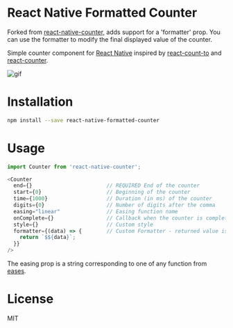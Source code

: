 React Native Formatted Counter
====================

Forked from [react-native-counter](https://github.com/Kerumen/react-native-counter), adds support for a 'formatter' prop. You can use the formatter to modify the final displayed value of the counter.

Simple counter component for [React Native](http://facebook.github.io/react-native/)
inspired by [react-count-to](https://github.com/MicheleBertoli/react-count-to)
and [react-counter](https://github.com/saebekassebil/react-counter).

![gif](http://i.giphy.com/l4Jz4MOLaWYU61Oso.gif)

# Installation

```bash
npm install --save react-native-formatted-counter
```

# Usage

```javascript
import Counter from 'react-native-counter';

<Counter
  end={}                        // REQUIRED End of the counter
  start={0}                     // Beginning of the counter
  time={1000}                   // Duration (in ms) of the counter
  digits={0}                    // Number of digits after the comma
  easing="linear"               // Easing function name
  onComplete={}                 // Callback when the counter is completed
  style={}                      // Custom style
  formatter={(data) => {        // Custom Formatter - returned value is displayed
    return `$${data}`;
  }}
/>
```

The easing prop is a string corresponding to one of any function from [eases](https://github.com/mattdesl/eases).

# License

MIT
